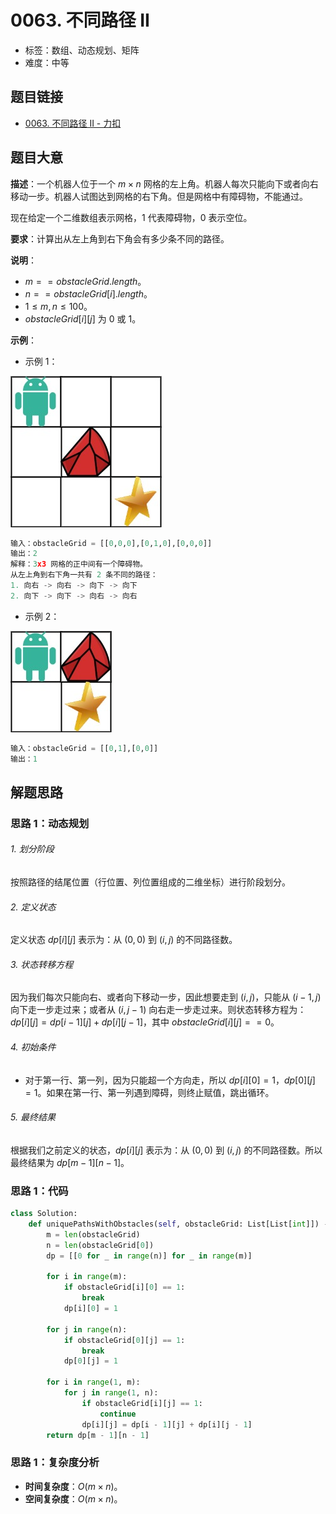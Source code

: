 # 0063. 不同路径 II

- 标签：数组、动态规划、矩阵
- 难度：中等

## 题目链接

- [0063. 不同路径 II - 力扣](https://leetcode.cn/problems/unique-paths-ii/)

## 题目大意

**描述**：一个机器人位于一个 $m \times n$ 网格的左上角。机器人每次只能向下或者向右移动一步。机器人试图达到网格的右下角。但是网格中有障碍物，不能通过。

现在给定一个二维数组表示网格，$1$ 代表障碍物，$0$ 表示空位。

**要求**：计算出从左上角到右下角会有多少条不同的路径。

**说明**：

- $m == obstacleGrid.length$。
- $n == obstacleGrid[i].length$。
- $1 \le m, n \le 100$。
- $obstacleGrid[i][j]$ 为 $0$ 或 $1$。

**示例**：

- 示例 1：

![](../images/20201024006301.jpg)

```python
输入：obstacleGrid = [[0,0,0],[0,1,0],[0,0,0]]
输出：2
解释：3x3 网格的正中间有一个障碍物。
从左上角到右下角一共有 2 条不同的路径：
1. 向右 -> 向右 -> 向下 -> 向下
2. 向下 -> 向下 -> 向右 -> 向右
```

- 示例 2：

![](../images/20201024006302.jpg)

```python
输入：obstacleGrid = [[0,1],[0,0]]
输出：1
```

## 解题思路

###  思路 1：动态规划

###### 1. 划分阶段

按照路径的结尾位置（行位置、列位置组成的二维坐标）进行阶段划分。

###### 2. 定义状态

定义状态 $dp[i][j]$ 表示为：从 $(0, 0)$ 到 $(i, j)$ 的不同路径数。

###### 3. 状态转移方程

因为我们每次只能向右、或者向下移动一步，因此想要走到 $(i, j)$，只能从 $(i - 1, j)$ 向下走一步走过来；或者从 $(i, j - 1)$ 向右走一步走过来。则状态转移方程为：$dp[i][j] = dp[i - 1][j] + dp[i][j - 1]$，其中 $obstacleGrid[i][j] == 0$。

###### 4. 初始条件

- 对于第一行、第一列，因为只能超一个方向走，所以 $dp[i][0] = 1$，$dp[0][j] = 1$。如果在第一行、第一列遇到障碍，则终止赋值，跳出循环。

###### 5. 最终结果

根据我们之前定义的状态，$dp[i][j]$ 表示为：从 $(0, 0)$ 到 $(i, j)$ 的不同路径数。所以最终结果为 $dp[m - 1][n - 1]$。

### 思路 1：代码

```python
class Solution:
    def uniquePathsWithObstacles(self, obstacleGrid: List[List[int]]) -> int:
        m = len(obstacleGrid)
        n = len(obstacleGrid[0])
        dp = [[0 for _ in range(n)] for _ in range(m)]

        for i in range(m):
            if obstacleGrid[i][0] == 1:
                break
            dp[i][0] = 1

        for j in range(n):
            if obstacleGrid[0][j] == 1:
                break
            dp[0][j] = 1

        for i in range(1, m):
            for j in range(1, n):
                if obstacleGrid[i][j] == 1:
                    continue
                dp[i][j] = dp[i - 1][j] + dp[i][j - 1]
        return dp[m - 1][n - 1]
```

### 思路 1：复杂度分析

- **时间复杂度**：$O(m \times n)$。
- **空间复杂度**：$O(m \times n)$。

